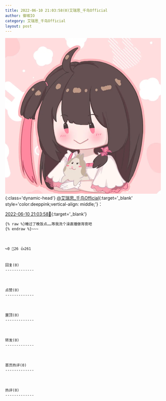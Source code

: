 ```yaml
---
title: 2022-06-10 21:03:58(0)艾瑞思_千鸟Official
author: 御坂IO
category: 艾瑞思_千鸟Official
layout: post
---
```


![img](/images/7e08840c56f251de28bdf766b647bd5fe9a5d50a.jpg){:class='dynamic-head'}
[@艾瑞思_千鸟Official](https://space.bilibili.com/1090010845/dynamic){:target='_blank' style='color:deeppink;vertical-align: middle;'}：

[2022-06-10 21:03:58🔗](https://t.bilibili.com/670134461531160596){:target='_blank'}

~~~
{% raw %}睡过了晚饭点……等我洗个澡直播做宵夜吧
{% endraw %}~~~



↪️0 💬26 👍261


回复(0)
-------------



点赞(0)
-------------



置顶(0)
-------------



转发(0)
-------------



首页热评(0)
-------------



热评(0)
-------------



